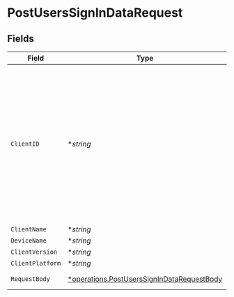 # PostUsersSignInDataRequest


## Fields

| Field                                                                                                                                                                 | Type                                                                                                                                                                  | Required                                                                                                                                                              | Description                                                                                                                                                           | Example                                                                                                                                                               |
| --------------------------------------------------------------------------------------------------------------------------------------------------------------------- | --------------------------------------------------------------------------------------------------------------------------------------------------------------------- | --------------------------------------------------------------------------------------------------------------------------------------------------------------------- | --------------------------------------------------------------------------------------------------------------------------------------------------------------------- | --------------------------------------------------------------------------------------------------------------------------------------------------------------------- |
| `ClientID`                                                                                                                                                            | **string*                                                                                                                                                             | :heavy_minus_sign:                                                                                                                                                    | The unique identifier for the client application<br/>This is used to track the client application and its usage<br/>(UUID, serial number, or other number unique per device)<br/> | gcgzw5rz2xovp84b4vha3a40                                                                                                                                              |
| `ClientName`                                                                                                                                                          | **string*                                                                                                                                                             | :heavy_minus_sign:                                                                                                                                                    | N/A                                                                                                                                                                   | Plex Web                                                                                                                                                              |
| `DeviceName`                                                                                                                                                          | **string*                                                                                                                                                             | :heavy_minus_sign:                                                                                                                                                    | N/A                                                                                                                                                                   | Linux                                                                                                                                                                 |
| `ClientVersion`                                                                                                                                                       | **string*                                                                                                                                                             | :heavy_minus_sign:                                                                                                                                                    | N/A                                                                                                                                                                   | 4.133.0                                                                                                                                                               |
| `ClientPlatform`                                                                                                                                                      | **string*                                                                                                                                                             | :heavy_minus_sign:                                                                                                                                                    | N/A                                                                                                                                                                   | Chrome                                                                                                                                                                |
| `RequestBody`                                                                                                                                                         | [*operations.PostUsersSignInDataRequestBody](../../models/operations/postuserssignindatarequestbody.md)                                                               | :heavy_minus_sign:                                                                                                                                                    | Login credentials                                                                                                                                                     |                                                                                                                                                                       |